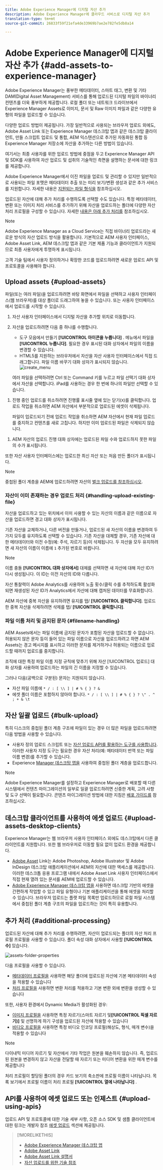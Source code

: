 ```yaml
---
title: Adobe Experience Manager에 디지털 자산 추가
description: Adobe Experience Manager에 클라우드 서비스로 디지털 자산 추가
translation-type: tm+mt
source-git-commit: 26833f59f21efa4de33969b7ae2e782fe5db8a14

---
```



# Adobe Experience Manager에 디지털 자산 추가 {#add-assets-to-experience-manager}

Adobe Experience Manager는 풍부한 메타데이터, 스마트 태그, 변환 및 기타 DAM(Digital Asset Management) 서비스를 통해 업로드된 디지털 파일의 바이너리 컨텐츠를 더욱 풍부하게 제공합니다. 로컬 폴더 또는 네트워크 드라이브에서 Experience Manager Assets로 이미지, 문서 및 Raw 이미지 파일과 같은 다양한 유형의 파일을 업로드할 수 있습니다.

다양한 업로드 방법이 제공됩니다. 가장 일반적으로 사용되는 브라우저 업로드 외에도, Adobe Asset Link 또는 Experience Manager 데스크탑 앱과 같은 데스크탑 클라이언트, 만들 스크립트 업로드 및 통합, AEM 익스텐션으로 추가된 자동화된 통합 등 Experience Manager 저장소에 자산을 추가하는 다른 방법이 있습니다.

여기서는 최종 사용자를 위한 업로드 방법에 중점을 두고 Experience Manager API 및 SDK를 사용하여 자산 업로드 및 섭취의 기술적인 측면을 설명하는 문서에 대한 링크를 제공합니다.

Adobe Experience Manager에서 이진 파일을 업로드 및 관리할 수 있지만 일반적으로 사용되는 파일 포맷은 메타데이터 추출 또는 미리 보기/변환 생성과 같은 추가 서비스를 지원합니다. 자세한 내용은 [지원되는 파일 형식을](file-format-support.md) 참조하십시오.

업로드된 자산에 대해 추가 처리를 수행하도록 선택할 수도 있습니다. 특정 메타데이터, 변환 또는 이미지 처리 서비스를 추가하기 위해 자산을 업로드하는 폴더에 다양한 자산 처리 프로필을 구성할 수 있습니다. 자세한 [내용은 아래 추가 처리를](#additional-processing) 참조하십시오.

> [!NOTE]
>
> Adobe Experience Manager as a Cloud Service는 직접 바이너리 업로드라는 새로운 방식의 자산 업로드 방식을 활용합니다. 기본적으로 AEM 사용자 인터페이스, Adobe Asset Link, AEM 데스크탑 앱과 같은 기본 제품 기능과 클라이언트가 지원되므로 최종 사용자에게 투명하게 표시됩니다.
>
> 고객 기술 팀에서 사용자 정의하거나 확장한 코드를 업로드하려면 새로운 업로드 API 및 프로토콜을 사용해야 합니다.

## Upload assets {#upload-assets}

파일(또는 여러 파일)을 업로드하려면 바탕 화면에서 파일을 선택하고 사용자 인터페이스(웹 브라우저)를 대상 폴더로 드래그하여 놓을 수 있습니다. 또는 사용자 인터페이스에서 업로드를 시작할 수 있습니다.

1. 자산 사용자 인터페이스에서 디지털 자산을 추가할 위치로 이동합니다.
1. 자산을 업로드하려면 다음 중 하나를 수행합니다.

   * 도구 모음에서 만들기 **[!UICONTROL 아이콘을 누릅니다]** . 메뉴에서 파일을 **[!UICONTROL 누릅니다]**. 필요한 경우 표시된 대화 상자에서 파일의 이름을 변경할 수 있습니다.
   * HTML5를 지원하는 브라우저에서 자산을 자산 사용자 인터페이스에서 직접 드래그합니다. 파일 이름 바꾸기 대화 상자가 표시되지 않습니다.
   ![create_menu](assets/create_menu.png)

   여러 파일을 선택하려면 Ctrl 또는 Command 키를 누르고 파일 선택기 대화 상자에서 자산을 선택합니다. iPad를 사용하는 경우 한 번에 하나의 파일만 선택할 수 있습니다.

<!-- #ENGCHECK do we support pausing? I couldn't get pause to show with 1.5GB upload.... If not, this should be removed#

   You can pause the uploading of large assets (greater than 500 MB) and resume it later from the same page. Tap the **[!UICONTROL Pause]** icon beside progress bar that appears when an upload starts.

   ![chlimage_1-211](assets/chlimage_1-211.png)

   The size above which an asset is considered a large asset is configurable. For example, you can configure the system to consider assets above 1000 MB (instead of 500 MB) as large assets. In this case, **[!UICONTROL Pause]** appears on the progress bar when assets of size greater than 1000 MB are uploaded.

   The Pause button does not show if a file greater than 1000 MB is uploaded with a file less than 1000 MB. However, if you cancel the less than 1000 MB file upload, the **[!UICONTROL Pause]** button appears.

   To modify the size limit, configure the `chunkUploadMinFileSize` property of the `fileupload`node in the CRX repository.

   When you click the **[!UICONTROL Pause]** icon, it toggles to a **[!UICONTROL Play]** icon. To resume uploading, click the **[!UICONTROL Play]** icon.

   ![chlimage_1-212](assets/chlimage_1-212.png)
-->

1. 진행 중인 업로드를 취소하려면 진행률 표시줄 옆에 있는 닫기(`X`)를 클릭합니다. 업로드 작업을 취소하면 AEM 자산에서 부분적으로 업로드된 에셋이 삭제됩니다.

   파일이 업로드되기 전에 업로드 작업을 취소하면 AEM 자산에서 현재 파일 업로드를 중지하고 컨텐츠를 새로 고칩니다. 하지만 이미 업로드된 파일은 삭제되지 않습니다.


<!-- #ENGCHECK do we support pausing? I couldn't get pause to show with 1.5GB upload.... If not, this should be removed#
   The ability to resume uploading is especially helpful in low-bandwidth scenarios and network glitches, where it takes a long time to upload a large asset. You can pause the upload operation and continue later when the situation improves. When you resume, uploading starts from the point where you paused it.
-->

<!-- #ENGCHECK assuming this is not relevant? remove after confirming#
   During the upload operation, AEM saves the portions of the asset being uploaded as chunks of data in the CRX repository. When the upload completes, AEM consolidates these chunks into a single block of data in the repository.

   To configure the cleanup task for the unfinished chunk upload jobs, go to `https://[aem_server]:[port]/system/console/configMgr/org.apache.sling.servlets.post.impl.helper.ChunkCleanUpTask`.
-->


1. AEM 자산의 업로드 진행 대화 상자에는 업로드된 파일 수와 업로드하지 못한 파일의 수가 표시됩니다.

또한 자산 사용자 인터페이스에는 업로드한 최신 자산 또는 처음 만든 폴더가 표시됩니다.

> [!NOTE]
>
> 중첩된 폴더 계층을 AEM에 업로드하려면 자산의 [벌크 업로드를 참조하십시오](#bulk-upload).

<!-- #ENGCHECK I'm assuming this is no longer relevant.... If yes, this should be removed#

### Serial uploads {#serialuploads}

Uploading numerous assets in bulk consumes significant I/O resources, which may adversely impact the performance of your AEM Assets instance. In particular, if you have a slow internet connection, the time to upload drastically increases due to a spike in disk I/O. Moreover, your web browser may introduce additional restrictions to the number of POST requests AEM Assets can handle for concurrent asset uploads. As a result, the upload operation fails or terminate prematurely. In other words, AEM assets may miss some files while ingesting a bunch of files or altogether fail to ingest any file.

To overcome this situation, AEM Assets ingests one asset at a time (serial upload) during a bulk upload operation, instead of the concurrently ingesting all the assets.

Serial uploading of assets is enabled by default. To disable the feature and allow concurrent uploading, overlay the `fileupload` node in Crx-de and set the value of the `parallelUploads` property to `true`.

### Streamed uploads {#streamed-uploads}

If you upload many assets to AEM, the I/O requests to server increase drastically, which reduces the upload efficiency and can even cause some upload task to time out. AEM Assets supports streamed uploading of assets. Streamed uploading reduces the disk I/O during the upload operation by avoiding asset storage in a temporary folder on the server before copying it to the repository. Instead, the data is transferred directly to the repository. This way, the time to upload large assets and the possibility of timeouts is reduced. Streamed upload is enabled by default in AEM Assets.

>[!NOTE]
>
>Streaming upload is disabled for AEM running on JEE server with servlet-api version lower than 3.1.
-->

### 자산이 이미 존재하는 경우 업로드 처리 {#handling-upload-existing-file}

자산을 업로드하고 있는 위치에서 이미 사용할 수 있는 자산의 이름과 같은 이름으로 자산을 업로드하면 경고 대화 상자가 표시됩니다.

기존 자산을 교체하거나, 다른 버전을 만들거나, 업로드된 새 자산의 이름을 변경하여 두 가지 모두를 유지하도록 선택할 수 있습니다. 기존 자산을 대체할 경우, 기존 자산에 대한 메타데이터와 이전 수정(예: 주석, 자르기 등)이 삭제됩니다. 두 자산을 모두 유지하려면 새 자산의 이름이 이름에 `1` 추가된 번호로 바뀝니다.

>[!NOTE]
>
>이름 충돌 **[!UICONTROL 대화 상자에서]** 대체를 선택하면  새 자산에 대해 자산 ID가 다시 생성됩니다. 이 ID는 이전 자산의 ID와 다릅니다.
>
>자산 통찰력이 Adobe Analytics를 사용하여 노출 횟수/클릭 수를 추적하도록 활성화되면 재생성된 자산 ID가 Analytics에서 자산에 대해 캡처된 데이터를 무효화합니다.

AEM 자산에 중복 자산을 유지하려면 유지를 탭/ **[!UICONTROL 클릭합니다]**. 업로드한 중복 자산을 삭제하려면 삭제를 탭/ **[!UICONTROL 클릭합니다]**.

### 파일 이름 처리 및 금지된 문자 {#filename-handling}

AEM Assets에서는 파일 이름에 금지된 문자가 포함된 자산을 업로드할 수 없습니다. 허용되지 않은 문자 등이 들어 있는 파일 이름으로 자산을 업로드하려고 하면 AEM Assets는 경고 메시지를 표시하고 이러한 문자를 제거하거나 허용되는 이름으로 업로드할 때까지 업로드를 중지합니다.

조직에 대한 특정 파일 이름 지정 규칙에 맞추기 위해 자산 [!UICONTROL 업로드] 대화 상자를 사용하여 업로드하는 파일의 긴 이름을 지정할 수 있습니다.

그러나 다음(공백으로 구분된) 문자는 지원되지 않습니다.

* 자산 파일 이름에 `* / : [ \\ ] | # % { } ? &`
* 에셋 폴더 이름은 포함하지 않아야 합니다. `* / : [ \\ ] | # % { } ? \" . ^ ; + & \t`

## 자산 일괄 업로드 {#bulk-upload}

특히 디스크의 중첩된 폴더 계층 구조에 파일이 있는 경우 더 많은 파일을 업로드하려면 다음 방법을 사용할 수 있습니다.

* 사용자 정의 업로드 스크립트 또는 [자산 업로드 API를 활용하는 도구를 사용합니다](developer-reference-material-apis.md#asset-upload-technical). 이러한 사용자 지정 도구는 필요한 경우 자산 처리(예: 메타데이터 번역 또는 파일 이름 변경)를 추가할 수 있습니다.
* Experience [Manager 데스크탑 앱을](https://docs.adobe.com/content/help/en/experience-manager-desktop-app/using/using.html) 사용하여 중첩된 폴더 계층을 업로드합니다.

> [!NOTE]
>
> Adobe Experience Manager를 설정하고 Experience Manager로 배포할 때 다른 시스템에서 컨텐츠 마이그레이션의 일부로 일괄 업로드하려면 신중한 계획, 고려 사항 및 도구 선택이 필요합니다. 콘텐츠 마이그레이션 방법에 대한 지침은 [배포 가이드를](/help/implementing/deploying/overview.md) 참조하십시오.

## 데스크탑 클라이언트를 사용하여 에셋 업로드 {#upload-assets-desktop-clients}

Experience Manager는 웹 브라우저 사용자 인터페이스 외에도 데스크탑에서 다른 클라이언트를 지원합니다. 또한 웹 브라우저로 이동할 필요 없이 업로드 환경을 제공합니다.

* [Adobe Asset](https://helpx.adobe.com/kr/enterprise/using/adobe-asset-link.html) Link는 Adobe Photoshop, Adobe Illustrator 및 Adobe InDesign 데스크탑 애플리케이션에서 AEM의 자산에 대한 액세스를 제공합니다. 이러한 데스크톱 응용 프로그램 내에서 Adobe Asset Link 사용자 인터페이스에서 직접 현재 열려 있는 문서를 AEM에 업로드할 수 있습니다.
* [Adobe Experience Manager 데스크탑 앱을](https://docs.adobe.com/content/help/en/experience-manager-desktop-app/using/using.html) 사용하면 데스크탑 기반의 에셋을 간편하게 작업할 수 있고 파일 유형이나 기본 애플리케이션을 통해 에셋을 처리할 수 있습니다. 브라우저 업로드는 플랫 파일 목록만 업로드하므로 로컬 파일 시스템에서 중첩된 폴더 계층 구조의 파일을 업로드하는 것이 특히 유용합니다.

## 추가 처리 {#additional-processing}

업로드된 자산에 대해 추가 처리를 수행하려면, 자산이 업로드되는 폴더의 자산 처리 프로필 프로필을 사용할 수 있습니다. 폴더 속성 대화 상자에서 사용할 **[!UICONTROL 수]** 있습니다.

![assets-folder-properties](assets/assets-folder-properties.png)

다음 프로필을 사용할 수 있습니다.

* [메타데이터 프로필을](metadata-profiles.md) 사용하면 해당 폴더에 업로드된 자산에 기본 메타데이터 속성을 적용할 수 있습니다
* [처리 프로필을](asset-microservices-configure-and-use.md#processing-profiles) 사용하면 변환 처리를 적용하고 기본 변환 외에 변환을 생성할 수 있습니다

또한, 사용자 환경에서 Dynamic Media가 활성화된 경우:

* [이미지 프로필을](dynamic-media/image-profiles.md) 사용하면 특정 자르기(스마트 자르기 및&#x200B;**[!UICONTROL 픽셀 자르기)]** 및 선명하게 하기 구성을 업로드된 자산에 적용할 수 있습니다
* [비디오 프로필을](dynamic-media/video-profiles.md) 사용하면 특정 비디오 인코딩 프로필(해상도, 형식, 매개 변수)을 적용할 수 있습니다

> [!NOTE]
>
> 다이내믹 미디어 자르기 및 자산에서 기타 작업은 원본을 훼손하지 않습니다. 즉, 업로드된 원본을 변경하지 않고 자산을 전달할 때 자르기 또는 미디어 변환을 위한 매개 변수를 제공합니다

처리 프로필이 할당된 폴더의 경우 카드 보기의 축소판에 프로필 이름이 나타납니다. 목록 보기에서 프로필 이름이 처리 프로필 **[!UICONTROL 열에 나타납니다]** .

## API를 사용하여 에셋 업로드 또는 인제스트 {#upload-using-apis}

업로드 API 및 프로토콜에 대한 기술 세부 사항, 오픈 소스 SDK 및 샘플 클라이언트에 대한 링크는 개발자 참조 [에셋 업로드](developer-reference-material-apis.md#asset-upload-technical) 섹션에 제공됩니다.

>[!MORELIKETHIS]
>
>* [Adobe Experience Manager 데스크탑 앱](https://docs.adobe.com/content/help/ko-KR/experience-manager-desktop-app/using/introduction.html)
>* [Adobe Asset Link](https://www.adobe.com/creativecloud/business/enterprise/adobe-asset-link.html)
>* [Adobe Asset Link 설명서](https://helpx.adobe.com/kr/enterprise/using/adobe-asset-link.html)
>* [자산 업로드를 위한 기술 참조](developer-reference-material-apis.md#asset-upload-technical)

